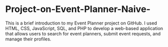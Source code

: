 # Project-on-Event-Planner-Naive-
This is a brief introduction to my Event Planner project on GitHub. I used HTML, CSS, JavaScript, SQL, and PHP to develop a web-based application that allows users to search for event planners, submit event requests, and manage their profiles.
